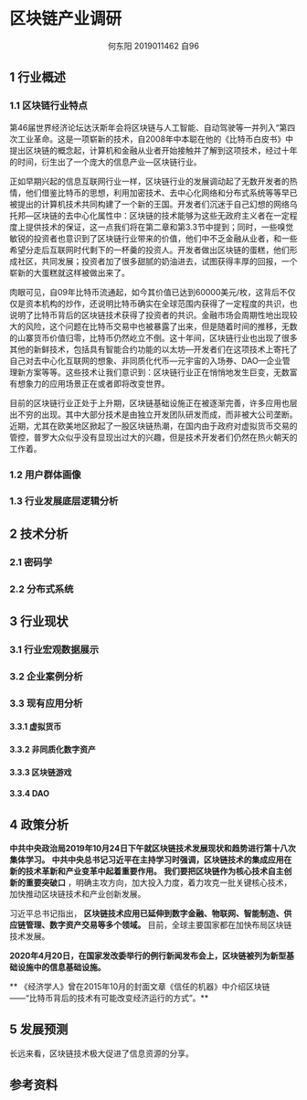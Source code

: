 # 区块链产业调研

<center>何东阳 2019011462 自96</center>

## 1 行业概述

### 1.1 区块链行业特点

第46届世界经济论坛达沃斯年会将区块链与人工智能、自动驾驶等一并列入“第四次工业革命。这是一项崭新的技术，自2008年中本聪在他的《比特币白皮书》中提出区块链的概念起，计算机和金融从业者开始接触并了解到这项技术，经过十年的时间，衍生出了一个庞大的信息产业—区块链行业。

正如早期兴起的信息互联网行业一样，区块链行业的发展调动起了无数开发者的热情，他们借鉴比特币的思想，利用加密技术、去中心化网络和分布式系统等等早已被提出的计算机技术共同构建了一个新的王国。开发者们沉迷于自己幻想的网络乌托邦—区块链的去中心化属性中：区块链的技术能够为这些无政府主义者在一定程度上提供技术的保证，这一点我们将在第二章和第3.3节中提到；同时，一些嗅觉敏锐的投资者也意识到了区块链行业带来的价值，他们中不乏金融从业者，和一些希望分走后互联网时代剩下的一杯羹的投资人。开发者做出区块链的蛋糕，他们形成社区，共同发展；投资者加了很多甜腻的奶油进去，试图获得丰厚的回报，一个崭新的大蛋糕就这样被做出来了。

肉眼可见，自09年比特币流通起，如今其价值已达到60000美元/枚，这背后不仅仅是资本机构的炒作，还说明比特币确实在全球范围内获得了一定程度的共识，也说明了比特币背后的区块链技术获得了投资者的共识。金融市场会周期性地出现较大的风险，这个问题在比特币交易中也被暴露了出来，但是随着时间的推移，无数的山寨货币价值归零，比特币仍然屹立不倒。这十年间，区块链行业也出现了很多其他的新鲜技术，包括具有智能合约功能的以太坊—开发者们在这项技术上寄托了自己对去中心化互联网的想象、非同质化代币—元宇宙的入场券、DAO—企业管理新方案等等。这些技术让我们意识到：区块链行业正在悄悄地发生巨变，无数富有想象力的应用场景正在或者即将改变世界。

目前的区块链行业正处于上升期，区块链基础设施正在被逐渐完善，许多应用也层出不穷的出现。其中大部分技术是由独立开发团队研发而成，而非被大公司垄断。近期，尤其在欧美地区掀起了一股区块链热潮，在国内由于政府对虚拟货币交易的管控，普罗大众似乎没有显现出过大的兴趣，但是技术开发者们仍然在热火朝天的工作着。

### 1.2 用户群体画像



### 1.3 行业发展底层逻辑分析



## 2 技术分析

### 2.1 密码学



### 2.2 分布式系统



## 3 行业现状

### 3.1 行业宏观数据展示



### 3.2 企业案例分析



### 3.3 现有应用分析

#### 3.3.1 虚拟货币

#### 3.3.2 非同质化数字资产

#### 3.3.3 区块链游戏

#### 3.3.4 DAO

## 4 政策分析



**中共中央政治局2019年10月24日下午就区块链技术发展现状和趋势进行第十八次集体学习。** **中共中央总书记习近平在主持学习时强调，区块链技术的集成应用在新的技术革新和产业变革中起着重要作用。** **我们要把区块链作为核心技术自主创新的重要突破口** ，明确主攻方向，加大投入力度，着力攻克一批关键核心技术，加快推动区块链技术和产业创新发展。



习近平总书记指出， **区块链技术应用已延伸到数字金融、物联网、智能制造、供应链管理、数字资产交易等多个领域。** 目前，全球主要国家都在加快布局区块链技术发展。



**2020年4月20日，在国家发改委举行的例行新闻发布会上，区块链被列为新型基础设施中的信息基础设施。**



** 《经济学人》曾在2015年10月的封面文章《信任的机器》中介绍区块链——“比特币背后的技术有可能改变经济运行的方式”。**

## 5 发展预测

长远来看，区块链技术极大促进了信息资源的分享。

## 参考资料

[^1 ]: 区块链行业深度研究报告https://www.shangyexinzhi.com/article/1804506.html

